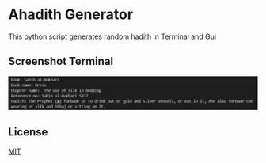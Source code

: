 # Ahadith Generator

This python script generates random hadith in Terminal and Gui

## Screenshot Terminal

![](https://raw.githubusercontent.com/dare-devil-ex/Ahadith-Generator/refs/heads/main/Terminal.png)
## License

[MIT](https://choosealicense.com/licenses/mit/)
